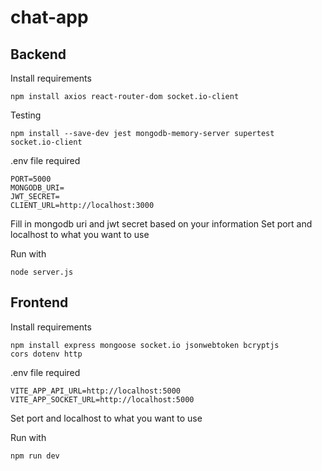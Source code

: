 # chat-app

## Backend

Install requirements 

<code>npm install axios react-router-dom socket.io-client
</code>

Testing

<code>npm install --save-dev jest mongodb-memory-server supertest socket.io-client
</code>

.env file required

```
PORT=5000
MONGODB_URI=
JWT_SECRET=
CLIENT_URL=http://localhost:3000
```

Fill in mongodb uri and jwt secret based on your information
Set port and localhost to what you want to use 

Run with

<code>node server.js
</code>

## Frontend

Install requirements 

<code>npm install express mongoose socket.io jsonwebtoken bcryptjs cors dotenv http
</code>

.env file required

```
VITE_APP_API_URL=http://localhost:5000
VITE_APP_SOCKET_URL=http://localhost:5000
```

Set port and localhost to what you want to use 

Run with

<code>npm run dev</code>
